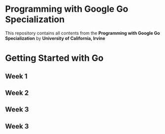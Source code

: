 # Programming with Google Go Specialization

This repository contains all contents from the **Programming with Google Go Specialization** by **University of California, Irvine**

# Getting Started with Go

## Week 1

## Week 2

## Week 3

## Week 3
